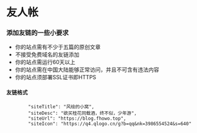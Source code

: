 ﻿# 友人帐

### 添加友链的一些小要求
- 你的站点需有不少于五篇的原创文章
- 不接受免费域名的友链添加
- 你的站点需运行60天以上
- 你的站点需在中国大陆能够正常访问，并且不可含有违法内容
- 你的站点须部署SSL证书即HTTPS

#### 友链格式
```
		"siteTitle": "风绘的小窝",
		"siteDesc": "欲买桂花同载酒，终不似，少年游",
		"siteUrl": "https://blog.fhowo.top",
		"siteIcon": "https://q4.qlogo.cn/g?b=qq&nk=3986554524&s=640"
```